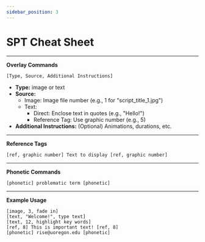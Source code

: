 ```yaml
---
sidebar_position: 3
---
```


# SPT Cheat Sheet

***

**Overlay Commands**

```
[Type, Source, Additional Instructions]
```

*   **Type:**  image or text
*   **Source:**
    *   Image: Image file number (e.g., 1 for "script_title_1.jpg")
    *   Text:
        *   Direct: Enclose text in quotes (e.g., "Hello!")
        *   Reference Tag: Use graphic number (e.g., 5)
*   **Additional Instructions:** (Optional) Animations, durations, etc.

***

**Reference Tags**

```
[ref, graphic number] Text to display [ref, graphic number]
```

***

**Phonetic Commands**

```
[phonetic] problematic term [phonetic]
```

***

**Example Usage**

```
[image, 3, fade in] 
[text, "Welcome!", type text]
[text, 12, highlight key words]
[ref, 8] This is important text! [ref, 8]
[phonetic] rise@uoregon.edu [phonetic]
```
